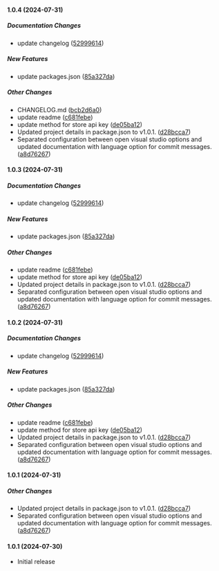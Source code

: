 #### 1.0.4 (2024-07-31)

##### Documentation Changes

*  update changelog ([52999614](https://github.com/FrancoStino/commitgroq/commit/52999614a1b7563018a5d716ceab2870188eeb77))

##### New Features

*  update packages.json ([85a327da](https://github.com/FrancoStino/commitgroq/commit/85a327da700a98e3597d07dd0c2fa5eea54eb731))

##### Other Changes

*    CHANGELOG.md ([bcb2d6a0](https://github.com/FrancoStino/commitgroq/commit/bcb2d6a0637fb7cf9a917559f0078fd730589cd6))
*  update readme ([c681febe](https://github.com/FrancoStino/commitgroq/commit/c681febe799c0c24cc0e6c9858b37b2a6ab04741))
*  update method for store api key ([de05ba12](https://github.com/FrancoStino/commitgroq/commit/de05ba129c1f7e4345a039ef4bce57387a53da1e))
*  Updated project details in package.json to v1.0.1. ([d28bcca7](https://github.com/FrancoStino/commitgroq/commit/d28bcca76a21d944e15f1488176ecb5739a74d36))
*  Separated configuration between open visual studio options and updated documentation with language option for commit messages. ([a8d76267](https://github.com/FrancoStino/commitgroq/commit/a8d76267910a29601697d32bbd75ae64abf729b3))

#### 1.0.3 (2024-07-31)

##### Documentation Changes

*  update changelog ([52999614](https://github.com/FrancoStino/commitgroq/commit/52999614a1b7563018a5d716ceab2870188eeb77))

##### New Features

*  update packages.json ([85a327da](https://github.com/FrancoStino/commitgroq/commit/85a327da700a98e3597d07dd0c2fa5eea54eb731))

##### Other Changes

*  update readme ([c681febe](https://github.com/FrancoStino/commitgroq/commit/c681febe799c0c24cc0e6c9858b37b2a6ab04741))
*  update method for store api key ([de05ba12](https://github.com/FrancoStino/commitgroq/commit/de05ba129c1f7e4345a039ef4bce57387a53da1e))
*  Updated project details in package.json to v1.0.1. ([d28bcca7](https://github.com/FrancoStino/commitgroq/commit/d28bcca76a21d944e15f1488176ecb5739a74d36))
*  Separated configuration between open visual studio options and updated documentation with language option for commit messages. ([a8d76267](https://github.com/FrancoStino/commitgroq/commit/a8d76267910a29601697d32bbd75ae64abf729b3))

#### 1.0.2 (2024-07-31)

##### Documentation Changes

*  update changelog ([52999614](https://github.com/FrancoStino/commitgroq/commit/52999614a1b7563018a5d716ceab2870188eeb77))

##### New Features

*  update packages.json ([85a327da](https://github.com/FrancoStino/commitgroq/commit/85a327da700a98e3597d07dd0c2fa5eea54eb731))

##### Other Changes

*  update readme ([c681febe](https://github.com/FrancoStino/commitgroq/commit/c681febe799c0c24cc0e6c9858b37b2a6ab04741))
*  update method for store api key ([de05ba12](https://github.com/FrancoStino/commitgroq/commit/de05ba129c1f7e4345a039ef4bce57387a53da1e))
*  Updated project details in package.json to v1.0.1. ([d28bcca7](https://github.com/FrancoStino/commitgroq/commit/d28bcca76a21d944e15f1488176ecb5739a74d36))
*  Separated configuration between open visual studio options and updated documentation with language option for commit messages. ([a8d76267](https://github.com/FrancoStino/commitgroq/commit/a8d76267910a29601697d32bbd75ae64abf729b3))

#### 1.0.1 (2024-07-31)

##### Other Changes

- Updated project details in package.json to v1.0.1. ([d28bcca7](https://github.com/FrancoStino/commitgroq/commit/d28bcca76a21d944e15f1488176ecb5739a74d36))
- Separated configuration between open visual studio options and updated documentation with language option for commit messages. ([a8d76267](https://github.com/FrancoStino/commitgroq/commit/a8d76267910a29601697d32bbd75ae64abf729b3))

#### 1.0.1 (2024-07-30)

- Initial release
